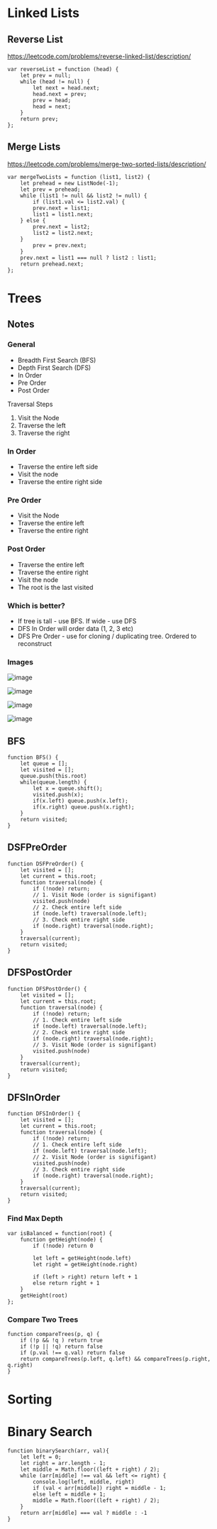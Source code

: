 # Linked Lists

## Reverse List

https://leetcode.com/problems/reverse-linked-list/description/

```
var reverseList = function (head) {
    let prev = null;
    while (head != null) {
        let next = head.next;
        head.next = prev;
        prev = head;
        head = next;
    }
    return prev;
};
```

## Merge Lists

https://leetcode.com/problems/merge-two-sorted-lists/description/

```
var mergeTwoLists = function (list1, list2) {
    let prehead = new ListNode(-1);
    let prev = prehead;
    while (list1 != null && list2 != null) {
        if (list1.val <= list2.val) {
        prev.next = list1;
        list1 = list1.next;
    } else {
        prev.next = list2;
        list2 = list2.next;
    }
        prev = prev.next;
    }
    prev.next = list1 === null ? list2 : list1;
    return prehead.next;
};
```

# Trees

## Notes

### General

- Breadth First Search (BFS)
- Depth First Search (DFS)
- In Order
- Pre Order
- Post Order

Traversal Steps

1.  Visit the Node
2.  Traverse the left
3.  Traverse the right

### In Order

- Traverse the entire left side
- Visit the node
- Traverse the entire right side

### Pre Order

- Visit the Node
- Traverse the entire left
- Traverse the entire right

### Post Order

- Traverse the entire left
- Traverse the entire right
- Visit the node
- The root is the last visited

### Which is better?

- If tree is tall - use BFS. If wide - use DFS
- DFS In Order will order data (1, 2, 3 etc)
- DFS Pre Order - use for cloning / duplicating tree. Ordered to reconstruct

### Images

![image](./screenshots/bfs.png)

![image](./screenshots/inorder.png)

![image](./screenshots/preorder.png)

![image](./screenshots/postorder.png)

## BFS

```
function BFS() {
    let queue = [];
    let visited = [];
    queue.push(this.root)
    while(queue.length) {
        let x = queue.shift();
        visited.push(x);
        if(x.left) queue.push(x.left);
        if(x.right) queue.push(x.right);
    }
    return visited;
}
```

## DSFPreOrder

```
function DSFPreOrder() {
    let visited = [];
    let current = this.root;
    function traversal(node) {
        if (!node) return;
        // 1. Visit Node (order is signifigant)
        visited.push(node)
        // 2. Check entire left side
        if (node.left) traversal(node.left);
        // 3. Check entire right side
        if (node.right) traversal(node.right);
    }
    traversal(current);
    return visited;
}
```

## DFSPostOrder

```
function DFSPostOrder() {
    let visited = [];
    let current = this.root;
    function traversal(node) {
        if (!node) return;
        // 1. Check entire left side
        if (node.left) traversal(node.left);
        // 2. Check entire right side
        if (node.right) traversal(node.right);
        // 3. Visit Node (order is signifigant)
        visited.push(node)
    }
    traversal(current);
    return visited;
}
```

## DFSInOrder

```
function DFSInOrder() {
    let visited = [];
    let current = this.root;
    function traversal(node) {
        if (!node) return;
        // 1. Check entire left side
        if (node.left) traversal(node.left);
        // 2. Visit Node (order is signifigant)
        visited.push(node)
        // 3. Check entire right side
        if (node.right) traversal(node.right);
    }
    traversal(current);
    return visited;
}
```

### Find Max Depth

```
var isBalanced = function(root) {
    function getHeight(node) {
        if (!node) return 0

        let left = getHeight(node.left)
        let right = getHeight(node.right)

        if (left > right) return left + 1
        else return right + 1
    }
    getHeight(root)
};
```

### Compare Two Trees

```
function compareTrees(p, q) {
    if (!p && !q ) return true
    if (!p || !q) return false
    if (p.val !== q.val) return false
    return compareTrees(p.left, q.left) && compareTrees(p.right, q.right)
}
```

# Sorting

# Binary Search
```
function binarySearch(arr, val){
    let left = 0;
    let right = arr.length - 1;
    let middle = Math.floor((left + right) / 2);
    while (arr[middle] !== val && left <= right) {
        console.log(left, middle, right)
        if (val < arr[middle]) right = middle - 1;
        else left = middle + 1;
        middle = Math.floor((left + right) / 2);
    }
    return arr[middle] === val ? middle : -1
}
```

